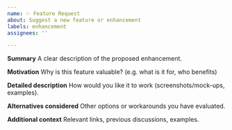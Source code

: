 ```yaml
---
name: ✨ Feature Request
about: Suggest a new feature or enhancement
labels: enhancement
assignees: ''

---
```


**Summary**
A clear description of the proposed enhancement.

**Motivation**
Why is this feature valuable? (e.g. what is it for, who benefits)

**Detailed description**
How would you like it to work (screenshots/mock-ups, examples).

**Alternatives considered**
Other options or workarounds you have evaluated.

**Additional context**
Relevant links, previous discussions, examples.
